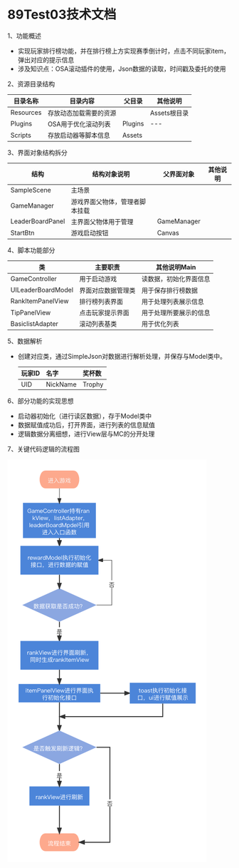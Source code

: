 # 89Test03技术文档

1、功能概述

- 实现玩家排行榜功能，并在排行榜上方实现赛季倒计时，点击不同玩家item，弹出对应的提示信息
- 涉及知识点：OSA滚动插件的使用，Json数据的读取，时间戳及委托的使用



2、资源目录结构

| 目录名称  | 目录内容               | 父目录  | 其他说明     |
| --------- | ---------------------- | ------- | ------------ |
| Resources | 存放动态加载需要的资源 |         | Assets根目录 |
| Plugins   | OSA用于优化滚动列表    | Plugins | ---          |
| Scripts   | 存放启动器等脚本信息   | Assets  |              |



3、界面对象结构拆分

| 结构             | 结构对象说明                   | 父界面对象  | 其他说明 |
| ---------------- | ------------------------------ | ----------- | -------- |
| SampleScene      | 主场景                         |             |          |
| GameManager      | 游戏界面父物体，管理者脚本挂载 |             |          |
| LeaderBoardPanel | 主界面父物体用于管理           | GameManager |          |
| StartBtn         | 游戏启动按钮                   | Canvas      |          |



4、脚本功能部分

| 类                 | 主要职责           | 其他说明Main           |
| ------------------ | ------------------ | ---------------------- |
| GameController     | 用于启动游戏       | 读数据，初始化界面信息 |
| UILeaderBoardModel | 界面对应数据管理类 | 用于保存排行榜数据     |
| RankItemPanelView  | 排行榜列表界面     | 用于处理列表展示信息   |
| TipPanelView       | 点击玩家提示界面   | 用于处理所要展示的信息 |
| BasiclistAdapter   | 滚动列表基类       | 用于优化列表           |



5、数据解析

- 创建对应类，通过SimpleJson对数据进行解析处理，并保存与Model类中。

  | 玩家ID | 名字     | 奖杯数 |
  | ------ | -------- | ------ |
  | UID    | NickName | Trophy |
  
  

6、部分功能的实现思想

- 启动器初始化（进行读区数据），存于Model类中
- 数据赋值成功后，打开界面，进行列表的信息赋值
- 逻辑数据分离细想，进行View层与MC的分开处理



7、关键代码逻辑的流程图

![Image](https://github.com/89trillion-songjunbo/89Test03_New/blob/main/89Test003.png)


